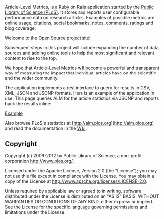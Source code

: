 Article-Level Metrics, is a Ruby on Rails application started by the [Public Library of Science (PLoS)](http://www.plos.org/). It stores and reports user configurable performance data on research articles. Examples of possible metrics are online usage, citations, social bookmarks, notes, comments, ratings and blog coverage.

Welcome to the Open Source project site!

Subsequent steps in this project will include expanding the number of data sources and adding online tools to help the most significant and relevant content to rise to the top.

We hope that Article-Level Metrics will become a powerful and transparent way of measuring the impact that individual articles have on the scientific and the wider community.

The application implements a rest interface to query for results in CSV, XML, JSON and JSONP formats. Here is an example of the application in use. This page queries ALM for the article statistics via JSONP and reports back the results inline:

[Example](http://www.plosmedicine.org/article/metrics/info%3Adoi%2F10.1371%2Fjournal.pmed.0020124;jsessionid=4600069FAADC7E03EE759E3962D6B828.ambra01)

Also browse PLoS's statistics at [http://alm.plos.org](http://alm.plos.org) and read the documentation in the [Wiki](https://github.com/articlemetrics/alm/wiki).

## Copyright

Copyright (c) 2009-2012 by Public Library of Science, a non-profit corporation http://www.plos.org/.

Licensed under the Apache License, Version 2.0 (the "License"); you may not use this file except in compliance with the License. You may obtain a copy of the License at http://www.apache.org/licenses/LICENSE-2.0.

Unless required by applicable law or agreed to in writing, software distributed under the License is distributed on an "AS IS" BASIS,
WITHOUT WARRANTIES OR CONDITIONS OF ANY KIND, either express or implied. See the License for the specific language governing permissions and
limitations under the License.